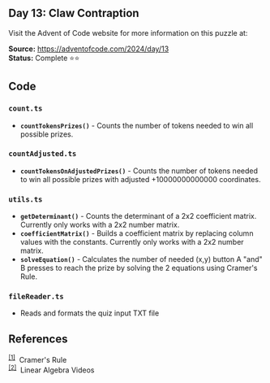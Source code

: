 ## Day 13: Claw Contraption

Visit the Advent of Code website for more information on this puzzle at:

**Source:** https://adventofcode.com/2024/day/13<br>
**Status:** Complete ⭐⭐

## Code

### `count.ts`

- **`countTokensPrizes()`** - Counts the number of tokens needed to win all possible prizes.

### `countAdjusted.ts`

- **`countTokensOnAdjustedPrizes()`** - Counts the number of tokens needed to win all possible prizes with adjusted +10000000000000 coordinates.

### `utils.ts`

- **`getDeterminant()`** - Counts the determinant of a 2x2 coefficient matrix. Currently only works with a 2x2 number matrix.
- **`coefficientMatrix()`** - Builds a coefficient matrix by replacing column values with the constants. Currently only works with a 2x2 number matrix.
- **`solveEquation()`** - Calculates the number of needed (x,y) button A "and" B presses to reach the prize by solving the 2 equations using Cramer's Rule.

### `fileReader.ts`

- Reads and formats the quiz input TXT file

## References

<sup>[[1]](https://www.youtube.com/watch?v=jBsC34PxzoM)</sup>&nbsp; Cramer's Rule<br>
<sup>[[2]](https://www.youtube.com/playlist?list=PLybg94GvOJ9En46TNCXL2n6SiqRc_iMB8)</sup>&nbsp; Linear Algebra Videos
